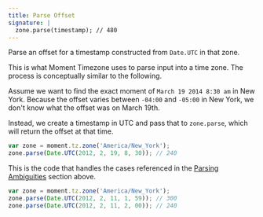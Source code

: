 ```yaml
---
title: Parse Offset
signature: |
  zone.parse(timestamp); // 480
---
```


Parse an offset for a timestamp constructed from `Date.UTC` in that zone.

This is what Moment Timezone uses to parse input into a time zone. The process is
conceptually similar to the following.

Assume we want to find the exact moment of `March 19 2014 8:30 am` in New York.
Because the offset varies between `-04:00` and `-05:00` in New York, we don't know
what the offset was on March 19th.

Instead, we create a timestamp in UTC and pass that to `zone.parse`, which will
return the offset at that time.

```js
var zone = moment.tz.zone('America/New_York');
zone.parse(Date.UTC(2012, 2, 19, 8, 30)); // 240
```

This is the code that handles the cases referenced in the
[Parsing Ambiguities](#/using-timezones/parsing-ambiguous-inputs/) section above.

```js
var zone = moment.tz.zone('America/New_York');
zone.parse(Date.UTC(2012, 2, 11, 1, 59)); // 300
zone.parse(Date.UTC(2012, 2, 11, 2, 00)); // 240
```
